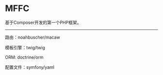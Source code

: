 # MFFC
基于Composer开发的第一个PHP框架。

---
路由：noahbuscher/macaw 

模板引擎：twig/twig 

ORM: doctrine/orm

配置文件：symfony/yaml